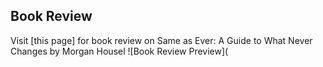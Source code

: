 ## Book Review
Visit [this page] for book review on Same as Ever: A Guide to What Never Changes by Morgan Housel
![Book Review Preview](
